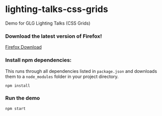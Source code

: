 # lighting-talks-css-grids
Demo for GLG Lighting Talks (CSS Grids)

### Download the latest version of Firefox!
[Firefox Download](https://www.mozilla.org/en-US/firefox/)

### Install npm dependencies:
This runs through all dependencies listed in `package.json` and downloads them
to a `node_modules` folder in your project directory.
```
npm install
```

### Run the demo
```
npm start
```
